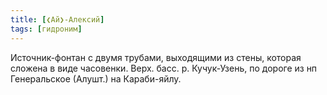 ```yaml
---
title: [❮Ай❯-Алексий]
tags: [гидроним]
---
```


Источник-фонтан с двумя трубами, выходящими из стены, которая сложена в виде
часовенки. Верх. басс. р. Кучук-Узень, по дороге из нп Генеральское (Алушт.) на
Караби-яйлу.
